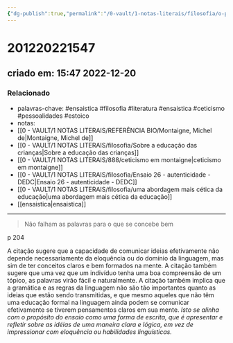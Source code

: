 ```yaml
---
{"dg-publish":true,"permalink":"/0-vault/1-notas-literais/filosofia/o-proposito-do-ensaio/","tags":["ensaistica","filosofia","literatura","ceticismo","pessoalidades","estoico"],"dgHomeLink":true,"dgShowLocalGraph":true,"dgShowFileTree":true,"dgEnableSearch":true}
---
```


# 201220221547
## criado em: 15:47 2022-12-20

### Relacionado
- palavras-chave: #ensaistica #filosofia #literatura #ensaistica #ceticismo #pessoalidades #estoico 
- notas: 
- [[0 - VAULT/1 NOTAS LITERAIS/REFERÊNCIA BIO/Montaigne, Michel de\|Montaigne, Michel de]]
- [[0 - VAULT/1 NOTAS LITERAIS/filosofia/Sobre a educação das crianças\|Sobre a educação das crianças]]
- [[0 - VAULT/1 NOTAS LITERAIS/888/ceticismo em montaigne\|ceticismo em montaigne]]
- [[0 - VAULT/1 NOTAS LITERAIS/filosofia/Ensaio 26 - autenticidade - DEDC\|Ensaio 26 - autenticidade - DEDC]]
- [[0 - VAULT/1 NOTAS LITERAIS/filosofia/uma abordagem mais cética da educação\|uma abordagem mais cética da educação]]
- [[ensaistica\|ensaistica]]
---
>Não falham as palavras para o que se concebe bem

p  204

A citação sugere que a capacidade de comunicar ideias efetivamente não depende necessariamente da eloquência ou do domínio da linguagem, mas sim de ter conceitos claros e bem formados na mente. A citação também sugere que uma vez que um indivíduo tenha uma boa compreensão de um tópico, as palavras virão fácil e naturalmente. A citação também implica que a gramática e as regras da linguagem não são tão importantes quanto as ideias que estão sendo transmitidas, e que mesmo aqueles que não têm uma educação formal na linguagem ainda podem se comunicar efetivamente se tiverem pensamentos claros em sua mente. *Isto se alinha com o propósito do ensaio como uma forma de escrita, que é apresentar e refletir sobre as idéias de uma maneira clara e lógica, em vez de impressionar com eloquência ou habilidades linguísticas.*